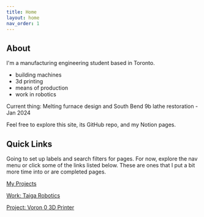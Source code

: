 ```yaml
---
title: Home
layout: home
nav_order: 1
---
```

## [](#header-2)About
I'm a manufacturing engineering student based in Toronto.

*   building machines
*   3d printing
*   means of production
*   work in robotics

Current thing: Melting furnace design and South Bend 9b lathe restoration - Jan 2024

Feel free to explore this site, its GitHub repo, and my Notion pages.

## [](#header-2)Quick Links
Going to set up labels and search filters for pages. For now, explore the nav menu or click some of the links listed below.
These are ones that I put a bit more time into or are completed pages.

[My Projects]({{site.baseurl}}/docs/04-projects/)

[Work: Taiga Robotics]({{site.baseurl}}/docs/03-work/taiga-robotics.html)

[Project: Voron 0 3D Printer]({{site.baseurl}}/docs/04-projects/voron.html)

